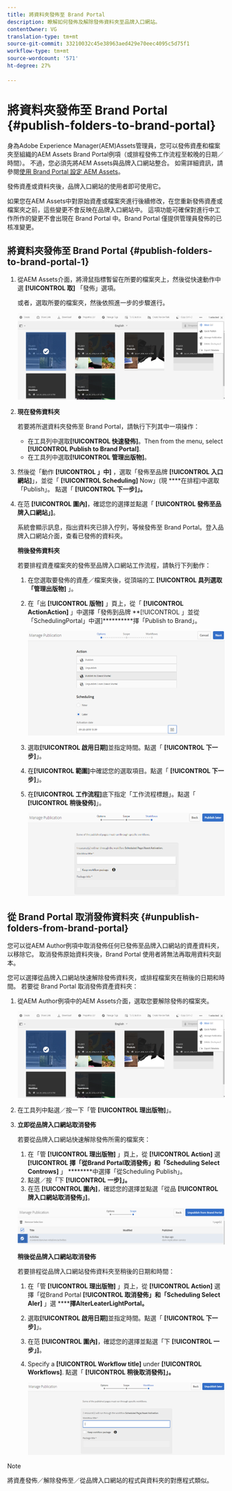 ```yaml
---
title: 將資料夾發佈至 Brand Portal
description: 瞭解如何發佈及解除發佈資料夾至品牌入口網站。
contentOwner: VG
translation-type: tm+mt
source-git-commit: 33210032c45e38963aed429e70eec4095c5d75f1
workflow-type: tm+mt
source-wordcount: '571'
ht-degree: 27%

---
```



# 將資料夾發佈至 Brand Portal {#publish-folders-to-brand-portal}

身為Adobe Experience Manager(AEM)Assets管理員，您可以發佈資產和檔案夾至組織的AEM Assets Brand Portal例項（或排程發佈工作流程至較晚的日期／時間）。 不過，您必須先將AEM Assets與品牌入口網站整合。 如需詳細資訊，請參閱[使用 Brand Portal 設定 AEM Assets](configure-aem-assets-with-brand-portal.md)。

發佈資產或資料夾後，品牌入口網站的使用者即可使用它。

如果您在AEM Assets中對原始資產或檔案夾進行後續修改，在您重新發佈資產或檔案夾之前，這些變更不會反映在品牌入口網站中。 這項功能可確保對進行中工作所作的變更不會出現在 Brand Portal 中。Brand Portal 僅提供管理員發佈的已核准變更。

## 將資料夾發佈至 Brand Portal {#publish-folders-to-brand-portal-1}

1. 從AEM Assets介面，將滑鼠指標暫留在所要的檔案夾上，然後從快速動作中選 **[!UICONTROL 取]** 「發佈」選項。

   或者，選取所要的檔案夾，然後依照進一步的步驟進行。

   ![publish2bp](assets/publish2bp.png)

2. **現在發佈資料夾**

   若要將所選資料夾發佈至 Brand Portal，請執行下列其中一項操作：

   * 在工具列中選取&#x200B;**[!UICONTROL 快速發佈]**。Then from the menu, select **[!UICONTROL Publish to Brand Portal]**.
   * 在工具列中選取&#x200B;**[!UICONTROL 管理出版物]**。

3. 然後從「動作 **[!UICONTROL 」中]** ，選取「發佈至品牌 **[!UICONTROL 入口網站]**」，並從「 **[!UICONTROL Scheduling]** Now」(現 ****&#x200B;在排程)中選取「Publish」。 點選「 **[!UICONTROL 下一步]」。**
4. 在范 **[!UICONTROL 圍內]**，確認您的選擇並點選「 **[!UICONTROL 發佈至品牌入口網站」]**。

   系統會顯示訊息，指出資料夾已排入佇列，等候發佈至 Brand Portal。登入品牌入口網站介面，查看已發佈的資料夾。

   **稍後發佈資料夾**

   若要排程資產檔案夾的發佈至品牌入口網站工作流程，請執行下列動作：

   1. 在您選取要發佈的資產／檔案夾後，從頂端的工 **[!UICONTROL 具列選取「管理出版物]** 」。
   2. 在「出 **[!UICONTROL 版物]** 」頁上，從「 **[!UICONTROL ActionAction]** 」中選擇「發佈到品牌 **[!UICONTROL 」並從「SchedulingPortal」中選]**********&#x200B;擇「Publish to Brand」。

      ![publishlaterbp](assets/publishlaterbp.png)

   3. 選取&#x200B;**[!UICONTROL 啟用日期]**&#x200B;並指定時間。點選「 **[!UICONTROL 下一步]**」。
   4. 在&#x200B;**[!UICONTROL 範圍]**&#x200B;中確認您的選取項目。點選「 **[!UICONTROL 下一步]**」。
   5. 在&#x200B;**[!UICONTROL 工作流程]**&#x200B;底下指定「工作流程標題」。點選「 **[!UICONTROL 稍後發佈]**」。

      ![managerchedulepub](assets/manageschedulepub.png)

## 從 Brand Portal 取消發佈資料夾 {#unpublish-folders-from-brand-portal}

您可以從AEM Author例項中取消發佈任何已發佈至品牌入口網站的資產資料夾，以移除它。 取消發佈原始資料夾後，Brand Portal 使用者將無法再取用資料夾副本。

您可以選擇從品牌入口網站快速解除發佈資料夾，或排程檔案夾在稍後的日期和時間。 若要從 Brand Portal 取消發佈資產資料夾：

1. 從AEM Author例項中的AEM Assets介面，選取您要解除發佈的檔案夾。

   ![publish2bp-1](assets/publish2bp-1.png)

2. 在工具列中點選／按一下「管 **[!UICONTROL 理出版物]**」。

3. **立即從品牌入口網站取消發佈**

   若要從品牌入口網站快速解除發佈所需的檔案夾：

   1. 在「管 **[!UICONTROL 理出版物]** 」頁上，從 **[!UICONTROL Action]** 選 **[!UICONTROL 擇「從Brand Portal取消發佈」和「Scheduling Select Controws]** 」 ********&#x200B;中選擇「從Scheduling Publish」。
   2. 點選／按「下 **[!UICONTROL 一步]」。**
   3. 在范 **[!UICONTROL 圍內]**，確認您的選擇並點選「從品 **[!UICONTROL 牌入口網站取消發佈」]**。

   ![confirm-unpublish](assets/confirm-unpublish.png)

   **稍後從品牌入口網站取消發佈**

   若要排程從品牌入口網站發佈資料夾至稍後的日期和時間：

   1. 在「管 **[!UICONTROL 理出版物]** 」頁上，從 **[!UICONTROL Action]** 選擇「從Brand Portal **[!UICONTROL 取消發佈」和「Scheduling Select Aler]** 」選 ******擇AlterLeaterLightPortal。**
   2. 選取&#x200B;**[!UICONTROL 啟用日期]**&#x200B;並指定時間。點選「 **[!UICONTROL 下一步]**」。
   3. 在范 **[!UICONTROL 圍內]**，確認您的選擇並點選「下 **[!UICONTROL 一步」]**。
   4. Specify a **[!UICONTROL Workflow title]** under **[!UICONTROL Workflows]**. 點選「 **[!UICONTROL 稍後取消發佈]」。**

      ![unpublishworkflows](assets/unpublishworkflows.png)


>[!NOTE]
>
>將資產發佈／解除發佈至／從品牌入口網站的程式與資料夾的對應程式類似。
